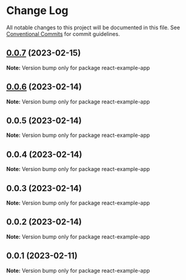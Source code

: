 # Change Log

All notable changes to this project will be documented in this file.
See [Conventional Commits](https://conventionalcommits.org) for commit guidelines.

## [0.0.7](https://github.com/melaniebrgr/react-chemdoodleweb/compare/v0.0.6...v0.0.7) (2023-02-15)

**Note:** Version bump only for package react-example-app

## [0.0.6](https://github.com/melaniebrgr/react-chemdoodleweb/compare/v0.0.5...v0.0.6) (2023-02-14)

**Note:** Version bump only for package react-example-app

## 0.0.5 (2023-02-14)

**Note:** Version bump only for package react-example-app

## 0.0.4 (2023-02-14)

**Note:** Version bump only for package react-example-app

## 0.0.3 (2023-02-14)

**Note:** Version bump only for package react-example-app

## 0.0.2 (2023-02-14)

**Note:** Version bump only for package react-example-app

## 0.0.1 (2023-02-11)

**Note:** Version bump only for package react-example-app
